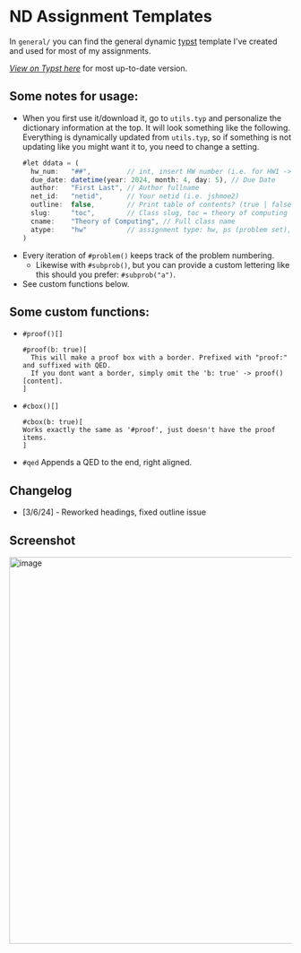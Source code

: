 # ND Assignment Templates
In `general/` you can find the general dynamic [typst](https://typst.app) template I've created and used for most of my assignments.

[_*View on Typst here*_](https://typst.app/project/rMbq_AyCwbEcPnz6IrXDtQ) for most up-to-date version.

## Some notes for usage:
- When you first use it/download it, go to `utils.typ` and personalize the dictionary information at the top.
  It will look something like the following. Everything is dynamically updated from `utils.typ`, so if something is not updating like you might want it to, you need to change a setting.
  ```js
  #let ddata = (
    hw_num:   "##",         // int, insert HW number (i.e. for HW1 -> 01)
    due_date: datetime(year: 2024, month: 4, day: 5), // Due Date
    author:   "First Last", // Author fullname
    net_id:   "netid",      // Your netid (i.e. jshmoe2)
    outline:  false,        // Print table of contents? (true | false)... table of contents not working right now..
    slug:     "toc",        // Class slug, toc = theory of computing
    cname:    "Theory of Computing", // Full class name
    atype:    "hw"          // assignment type: hw, ps (problem set), etc
  )
  ```
- Every iteration of `#problem()` keeps track of the problem numbering.
  - Likewise with `#subprob()`, but you can provide a custom lettering like this should you prefer: `#subprob("a")`. 
- See custom functions below.

## Some custom functions:
- `#proof()[]`
  ```
  #proof(b: true)[
    This will make a proof box with a border. Prefixed with "proof:" and suffixed with QED.
    If you dont want a border, simply omit the 'b: true' -> proof()[content].
  ]
  ```
- `#cbox()[]`
    ```
  #cbox(b: true)[
    Works exactly the same as '#proof', just doesn't have the proof items.
  ]
  ```
- `#qed`
  Appends a QED to the end, right aligned.

## Changelog
- [3/6/24] - Reworked headings, fixed outline issue

## Screenshot
<img width="690" alt="image" src="https://github.com/gmax9803/nd-assignment-templates/assets/27639180/5a85b3a9-f941-41c7-b404-88e724dfb889">
